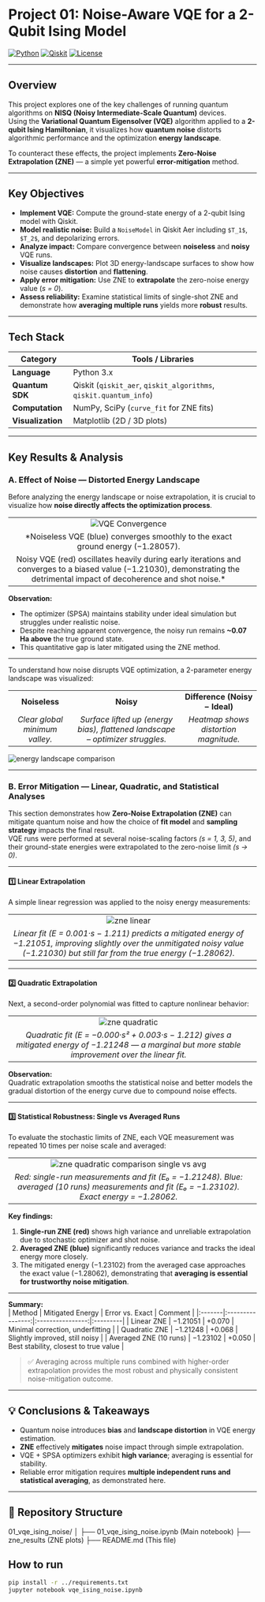 # Project 01: Noise-Aware VQE for a 2-Qubit Ising Model

[![Python](https://img.shields.io/badge/Python-3.10%2B-blue.svg)](https://www.python.org/)
[![Qiskit](https://img.shields.io/badge/Qiskit-1.x-purple.svg)](https://qiskit.org/)
[![License](https://img.shields.io/badge/License-MIT-green.svg)](../LICENSE)

---

## Overview

This project explores one of the key challenges of running quantum algorithms on **NISQ (Noisy Intermediate-Scale Quantum)** devices.  
Using the **Variational Quantum Eigensolver (VQE)** algorithm applied to a **2-qubit Ising Hamiltonian**, it visualizes how **quantum noise** distorts algorithmic performance and the optimization **energy landscape**.

To counteract these effects, the project implements **Zero-Noise Extrapolation (ZNE)** — a simple yet powerful **error-mitigation** method.

---

## Key Objectives

- **Implement VQE:** Compute the ground-state energy of a 2-qubit Ising model with Qiskit.  
- **Model realistic noise:** Build a `NoiseModel` in Qiskit Aer including `$T_1$`, `$T_2$`, and depolarizing errors.  
- **Analyze impact:** Compare convergence between **noiseless** and **noisy** VQE runs.  
- **Visualize landscapes:** Plot 3D energy-landscape surfaces to show how noise causes **distortion** and **flattening**.  
- **Apply error mitigation:** Use ZNE to **extrapolate** the zero-noise energy value (*s = 0*).  
- **Assess reliability:** Examine statistical limits of single-shot ZNE and demonstrate how **averaging multiple runs** yields more **robust** results.

---

## Tech Stack

| Category | Tools / Libraries |
|-----------|------------------|
| **Language** | Python 3.x |
| **Quantum SDK** | Qiskit (`qiskit_aer`, `qiskit_algorithms`, `qiskit.quantum_info`) |
| **Computation** | NumPy, SciPy (`curve_fit` for ZNE fits) |
| **Visualization** | Matplotlib (2D / 3D plots) |

---

## Key Results & Analysis

### A. Effect of Noise — Distorted Energy Landscape

Before analyzing the energy landscape or noise extrapolation, it is crucial to visualize how **noise directly affects the optimization process**.

| | |
|:--:|:--:|
| ![VQE Convergence](./zne_results/vqe_convergence.png) |  
| *Noiseless VQE (blue) converges smoothly to the exact ground energy (−1.28057).  
Noisy VQE (red) oscillates heavily during early iterations and converges to a biased value (−1.21030), demonstrating the detrimental impact of decoherence and shot noise.* |

**Observation:**  
- The optimizer (SPSA) maintains stability under ideal simulation but struggles under realistic noise.  
- Despite reaching apparent convergence, the noisy run remains **~0.07 Ha above** the true ground state.  
- This quantitative gap is later mitigated using the ZNE method.

---

To understand how noise disrupts VQE optimization, a 2-parameter energy landscape was visualized:

| | | |
|:--:|:--:|:--:|
| **Noiseless** | **Noisy** | **Difference (Noisy − Ideal)** |
| *Clear global minimum valley.* | *Surface lifted up (energy bias), flattened landscape – optimizer struggles.* | *Heatmap shows distortion magnitude.* |

![energy landscape comparison](./zne_results/energy_landscape.png)

---

### B. Error Mitigation — Linear, Quadratic, and Statistical Analyses

This section demonstrates how **Zero-Noise Extrapolation (ZNE)** can mitigate quantum noise and how the choice of **fit model** and **sampling strategy** impacts the final result.  
VQE runs were performed at several noise-scaling factors *(s = 1, 3, 5)*, and their ground-state energies were extrapolated to the zero-noise limit *(s → 0)*.

---

#### **1️⃣ Linear Extrapolation**

A simple linear regression was applied to the noisy energy measurements:

| | |
|:--:|:--:|
|![zne linear](./zne_results/zne_linear.png)|
| *Linear fit (E = 0.001·s − 1.211) predicts a mitigated energy of −1.21051, improving slightly over the unmitigated noisy value (−1.21030) but still far from the true energy (−1.28062).* |

---

#### **2️⃣ Quadratic Extrapolation**

Next, a second-order polynomial was fitted to capture nonlinear behavior:

| | |
|:--:|:--:|
|![zne quadratic](./zne_results/zne_quad.png)|
| *Quadratic fit (E = −0.000·s² + 0.003·s − 1.212) gives a mitigated energy of −1.21248 — a marginal but more stable improvement over the linear fit.* |

**Observation:**  
Quadratic extrapolation smooths the statistical noise and better models the gradual distortion of the energy curve due to compound noise effects.

---

#### **3️⃣ Statistical Robustness: Single vs Averaged Runs**

To evaluate the stochastic limits of ZNE, each VQE measurement was repeated 10 times per noise scale and averaged:

| | |
|:--:|:--:|
|![zne quadratic comparison single vs avg](./zne_results/zne_quad_single_vs_avg10.png)|
| *Red: single-run measurements and fit (E₀ = −1.21248). Blue: averaged (10 runs) measurements and fit (E₀ = −1.23102). Exact energy = −1.28062.* |

**Key findings:**

1. **Single-run ZNE (red)** shows high variance and unreliable extrapolation due to stochastic optimizer and shot noise.  
2. **Averaged ZNE (blue)** significantly reduces variance and tracks the ideal energy more closely.  
3. The mitigated energy (−1.23102) from the averaged case approaches the exact value (−1.28062), demonstrating that **averaging is essential for trustworthy noise mitigation**.

---

**Summary:**  
| Method | Mitigated Energy | Error vs. Exact | Comment |
|:-------|:----------------:|:----------------:|:---------|
| Linear ZNE | −1.21051 | +0.070 | Minimal correction, underfitting |
| Quadratic ZNE | −1.21248 | +0.068 | Slightly improved, still noisy |
| Averaged ZNE (10 runs) | −1.23102 | +0.050 | Best stability, closest to true value |

> ✅ Averaging across multiple runs combined with higher-order extrapolation provides the most robust and physically consistent noise-mitigation outcome.


---

## 💡 Conclusions & Takeaways

- Quantum noise introduces **bias** and **landscape distortion** in VQE energy estimation.  
- **ZNE** effectively **mitigates** noise impact through simple extrapolation.  
- VQE + SPSA optimizers exhibit **high variance**; averaging is essential for stability.  
- Reliable error mitigation requires **multiple independent runs and statistical averaging**, as demonstrated here.

---

## 📂 Repository Structure

01_vqe_ising_noise/
│
├── 01_vqe_ising_noise.ipynb	(Main notebook)
├── zne_results	(ZNE plots)
├── README.md 	(This file)


## How to run

```bash
pip install -r ../requirements.txt
jupyter notebook vqe_ising_noise.ipynb


